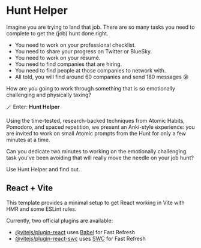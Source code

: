 # Hunt Helper

Imagine you are trying to land that job. There are so many tasks you need to complete to get the (job) hunt done right.

-   You need to work on your professional checklist.
-   You need to share your progress on Twitter or BlueSky.
-   You need to work on your résumé.
-   You need to find companies that are hiring.
-   You need to find people at those companies to network with.
-   All told, you will find around 60 companies and send 180 messages 😵

How are you going to work through something that is so emotionally challenging and physically taxing?

🪄 Enter: **Hunt Helper**

Using the time-tested, research-backed techniques from Atomic Habits, Pomodoro, and spaced repetition, we present an Anki-style experience: you are invited to work on small Atomic prompts from the Hunt for only a few minutes at a time.

Can you dedicate two minutes to working on the emotionally challenging task you've been avoiding that will really move the needle on your job hunt?

Use Hunt Helper and find out.

## React + Vite

This template provides a minimal setup to get React working in Vite with HMR and some ESLint rules.

Currently, two official plugins are available:

-   [@vitejs/plugin-react](https://github.com/vitejs/vite-plugin-react/blob/main/packages/plugin-react/README.md) uses [Babel](https://babeljs.io/) for Fast Refresh
-   [@vitejs/plugin-react-swc](https://github.com/vitejs/vite-plugin-react-swc) uses [SWC](https://swc.rs/) for Fast Refresh
